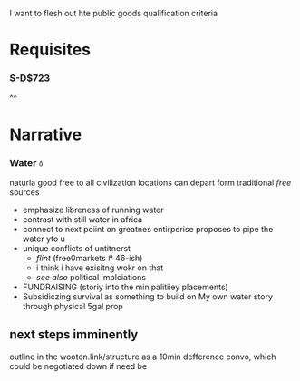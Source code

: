 I want to flesh out hte public goods qualification criteria

# Requisites

### S-D$723

^^

# Narrative

### Water 💧
naturla good
free to all
civilization locations can depart form traditional _free_ sources
  -  emphasize libreness of running water
  -  contrast with still water in africa
  -  connect to next poiint on greatnes
entirperise proposes to pipe the water yto u
  - unique conflicts of untitnerst
    - _flint_ (free0markets # 46-ish)
    - i think i have exisitng wokr on that
    - _see also_ political implciations
  - FUNDRAISING (storiy into the minipalitiiey placements)
  - Subsidiczing survival as something to build on
My own water story through physical 5gal prop



## next steps imminently 

outline in the wooten.link/structure as a 10min defference convo, which could be negotiated down if need be
